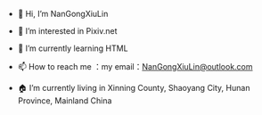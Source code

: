 - 👋 Hi, I’m NanGongXiuLin

- 👀 I’m interested in Pixiv.net

- 🌱 I’m currently learning HTML

- 📫 How to reach me ：my email：NanGongXiuLin@outlook.com

- 🏠 I’m currently living in Xinning County, Shaoyang City, Hunan Province, Mainland China


<!---
QingFu231/QingFu231 is a ✨ special ✨ repository because its `README.md` (this file) appears on your GitHub profile.
You can click the Preview link to take a look at your changes.
--->
